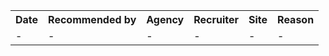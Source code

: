 <table>
	<tr>
		<th>Date</th>
		<th>Recommended by</th>
		<th>Agency</th>
		<th>Recruiter</th>
		<th>Site</th>
		<th>Reason</th>
	</tr>
    <tr>
		<td>-</td>
		<td>-</td>
		<td>-</td>
		<td>-</td>
		<td>-</td>
		<td>-</td>
    </tr>
</table>